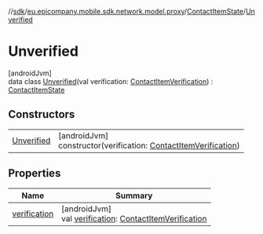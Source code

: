 //[sdk](../../../../index.md)/[eu.epicompany.mobile.sdk.network.model.proxy](../../index.md)/[ContactItemState](../index.md)/[Unverified](index.md)

# Unverified

[androidJvm]\
data class [Unverified](index.md)(val verification: [ContactItemVerification](../../-contact-item-verification/index.md)) : [ContactItemState](../index.md)

## Constructors

| | |
|---|---|
| [Unverified](-unverified.md) | [androidJvm]<br>constructor(verification: [ContactItemVerification](../../-contact-item-verification/index.md)) |

## Properties

| Name | Summary |
|---|---|
| [verification](verification.md) | [androidJvm]<br>val [verification](verification.md): [ContactItemVerification](../../-contact-item-verification/index.md) |
